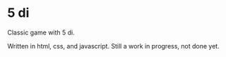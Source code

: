 # 5 di
Classic game with 5 di.

Written in html, css, and javascript. Still a work in progress, not done yet.

